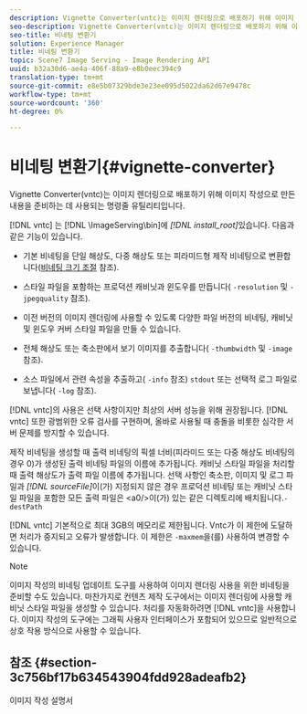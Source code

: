 ```yaml
---
description: Vignette Converter(vntc)는 이미지 렌더링으로 배포하기 위해 이미지 작성으로 만든 내용을 준비하는 데 사용되는 명령줄 유틸리티입니다.
seo-description: Vignette Converter(vntc)는 이미지 렌더링으로 배포하기 위해 이미지 작성으로 만든 내용을 준비하는 데 사용되는 명령줄 유틸리티입니다.
seo-title: 비네팅 변환기
solution: Experience Manager
title: 비네팅 변환기
topic: Scene7 Image Serving - Image Rendering API
uuid: b32a30d6-ae4a-406f-88a9-e8b0eec394c9
translation-type: tm+mt
source-git-commit: e8e5b07329bde3e23ee095d5022da62d67e9478c
workflow-type: tm+mt
source-wordcount: '360'
ht-degree: 0%

---
```



# 비네팅 변환기{#vignette-converter}

Vignette Converter(vntc)는 이미지 렌더링으로 배포하기 위해 이미지 작성으로 만든 내용을 준비하는 데 사용되는 명령줄 유틸리티입니다.

[!DNL vntc] 는 [!DNL \ImageServing\bin]에  *[!DNL install_root]*&#x200B;있습니다. 다음과 같은 기능이 있습니다.

* 기본 비네팅을 단일 해상도, 다중 해상도 또는 피라미드형 제작 비네팅으로 변환합니다([비네팅 크기 조절](../../../../ir-api/vntc/utilities/c-ir-vignette-converter-vntc/c-ir-vignette-scaling.md#concept-e373a29c2f954df98d704c7723804585) 참조).
* 스타일 파일을 포함하는 프로덕션 캐비닛과 윈도우를 만듭니다( `-resolution` 및 `-jpegquality` 참조).

* 이전 버전의 이미지 렌더링에 사용할 수 있도록 다양한 파일 버전의 비네팅, 캐비닛 및 윈도우 커버 스타일 파일을 만들 수 있습니다.
* 전체 해상도 또는 축소판에서 보기 이미지를 추출합니다( `-thumbwidth` 및 `-image` 참조).
* 소스 파일에서 관련 속성을 추출하고( `-info` 참조) `stdout` 또는 선택적 로그 파일로 보냅니다( `-log` 참조).

[!DNL vntc]의 사용은 선택 사항이지만 최상의 서버 성능을 위해 권장됩니다. [!DNL vntc] 또한 광범위한 오류 검사를 구현하며, 올바로 사용될 때 충돌을 비롯한 심각한 서버 문제를 방지할 수 있습니다.

제작 비네팅을 생성할 때 출력 비네팅의 픽셀 너비(피라미드 또는 다중 해상도 비네팅의 경우 0)가 생성된 출력 비네팅 파일의 이름에 추가됩니다. 캐비닛 스타일 파일을 처리할 때 출력 해상도가 출력 파일 이름에 추가됩니다. 선택 사항인 축소판, 이미지 및 로그 파일과 *[!DNL sourceFile]*&#x200B;이(가) 지정되지 않은 경우 프로덕션 비네팅 또는 캐비닛 스타일 파일을 포함한 모든 출력 파일은 &lt;a0/>이(가) 있는 같은 디렉토리에 배치됩니다.`-destPath`

[!DNL vntc] 기본적으로 최대 3GB의 메모리로 제한됩니다. Vntc가 이 제한에 도달하면 처리가 중지되고 오류가 발생합니다. 이 제한은 `-maxmem`을(를) 사용하여 변경할 수 있습니다.

>[!NOTE]
>
>이미지 작성의 비네팅 업데이트 도구를 사용하여 이미지 렌더링 사용을 위한 비네팅을 준비할 수도 있습니다. 마찬가지로 컨텐츠 제작 도구에서는 이미지 렌더링에 사용할 캐비닛 스타일 파일을 생성할 수 있습니다. 처리를 자동화하려면 [!DNL vntc]을 사용합니다. 이미지 작성의 도구에는 그래픽 사용자 인터페이스가 포함되어 있으므로 일반적으로 상호 작용 방식으로 사용할 수 있습니다.

## 참조 {#section-3c756bf17b634543904fdd928adeafb2}

이미지 작성 설명서
